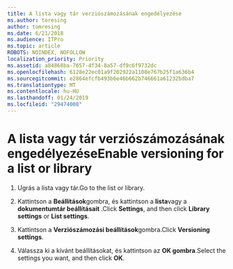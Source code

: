 ```yaml
---
title: A lista vagy tár verziószámozásának engedélyezése
ms.author: toresing
author: tomresing
ms.date: 6/21/2018
ms.audience: ITPro
ms.topic: article
ROBOTS: NOINDEX, NOFOLLOW
localization_priority: Priority
ms.assetid: a84868ba-7657-4f34-8a57-df9c6f9732dc
ms.openlocfilehash: 6128e22ec01a9f202922a1108e767b25f1a636b4
ms.sourcegitcommit: e2864efcfb493b6e46b662b746661a61232bdba7
ms.translationtype: MT
ms.contentlocale: hu-HU
ms.lasthandoff: 01/24/2019
ms.locfileid: "29474008"
---
```

# <a name="enable-versioning-for-a-list-or-library"></a><span data-ttu-id="74d46-102">A lista vagy tár verziószámozásának engedélyezése</span><span class="sxs-lookup"><span data-stu-id="74d46-102">Enable versioning for a list or library</span></span>

1. <span data-ttu-id="74d46-103">Ugrás a lista vagy tár.</span><span class="sxs-lookup"><span data-stu-id="74d46-103">Go to the list or library.</span></span>
    
2. <span data-ttu-id="74d46-104">Kattintson a **Beállítások**gombra, és kattintson a **lista**vagy a **dokumentumtár beállításait** .</span><span class="sxs-lookup"><span data-stu-id="74d46-104">Click **Settings**, and then click **Library settings** or **List settings**.</span></span>
    
3. <span data-ttu-id="74d46-105">Kattintson a **Verziószámozási beállítások**gombra.</span><span class="sxs-lookup"><span data-stu-id="74d46-105">Click **Versioning settings**.</span></span>
    
4. <span data-ttu-id="74d46-106">Válassza ki a kívánt beállításokat, és kattintson az **OK gombra**.</span><span class="sxs-lookup"><span data-stu-id="74d46-106">Select the settings you want, and then click **OK**.</span></span>
    

